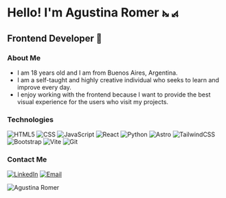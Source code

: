 <h1>Hello! I'm Agustina Romer ⦮ ⦯</h1>
<h2>Frontend Developer 🎨</h2>

### About Me
- I am 18 years old and I am from Buenos Aires, Argentina.
- I am a self-taught and highly creative individual who seeks to learn and improve every day.
- I enjoy working with the frontend because I want to provide the best visual experience for the users who visit my projects.

### Technologies
  ![HTML5](https://img.shields.io/badge/-HTML5-333333?style=flat&logo=HTML5)
  ![CSS](https://img.shields.io/badge/-CSS-333333?style=flat&logo=CSS3&logoColor=1572B6)
  ![JavaScript](https://img.shields.io/badge/-JavaScript-333333?style=flat&logo=javascript)
  ![React](https://img.shields.io/badge/-React-333333?style=flat&logo=React)
  ![Python](https://img.shields.io/badge/-Python-333333?style=flat&logo=Python)
  ![Astro](https://img.shields.io/badge/-Astro-333333?style=flat&logo=Astro)
  ![TailwindCSS](https://img.shields.io/badge/-TailwindCSS-333333?style=flat&logo=TailwindCSS)
  ![Bootstrap](https://img.shields.io/badge/-Bootstrap-333333?style=flat&logo=Bootstrap)
  ![Vite](https://img.shields.io/badge/-Vite-333333?style=flat&logo=Vite)
  ![Git](https://img.shields.io/badge/-Git-333333?style=flat&logo=Git)
 

### Contact Me
<a href="https://www.linkedin.com/in/agustinaromer"><img alt="LinkedIn" src="https://img.shields.io/badge/LinkedIn-Agustina%20Romer-blue?style=flat-square&logo=linkedin"></a> 
<a href="agustinaromer6@gmail.com"><img alt="Email" src="https://img.shields.io/badge/Gmail-agustinaromer6@gmail.com-blue?style=flat-square&logo=gmail"></a>  


<p align="left"> <img src="https://komarev.com/ghpvc/?username=agusrom6&label=Profile%20views&color=0e75b6&style=flat" alt="Agustina Romer" /> </p>
